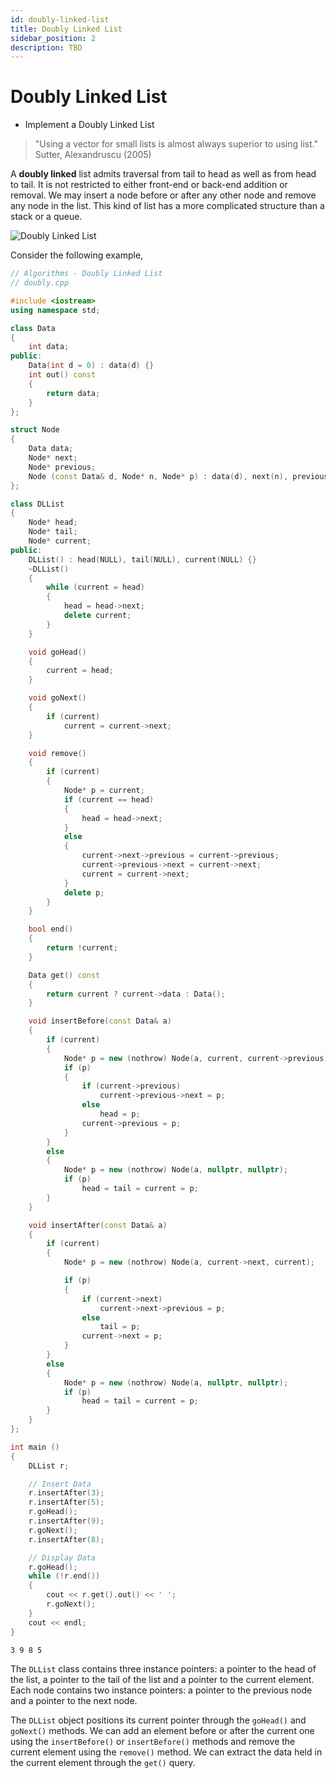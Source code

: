 ```yaml
---
id: doubly-linked-list
title: Doubly Linked List
sidebar_position: 2
description: TBD
---
```


# Doubly Linked List

- Implement a Doubly Linked List

> "Using a vector for small lists is almost always superior to using list." Sutter, Alexandruscu (2005)

A **doubly linked** list admits traversal from tail to head as well as from head to tail. It is not restricted to either front-end or back-end addition or removal. We may insert a node before or after any other node and remove any node in the list. This kind of list has a more complicated structure than a stack or a queue.

![Doubly Linked List](/img/doubly.png)

Consider the following example,

```cpp
// Algorithms - Doubly Linked List
// doubly.cpp

#include <iostream>
using namespace std;

class Data
{
    int data;
public:
    Data(int d = 0) : data(d) {}
    int out() const
    {
        return data;
    }
};

struct Node
{
    Data data;
    Node* next;
    Node* previous;
    Node (const Data& d, Node* n, Node* p) : data(d), next(n), previous(p) {}
};

class DLList
{
    Node* head;
    Node* tail;
    Node* current;
public:
    DLList() : head(NULL), tail(NULL), current(NULL) {}
    ~DLList()
    {
        while (current = head)
        {
            head = head->next;
            delete current;
        }
    }

    void goHead()
    {
        current = head;
    }

    void goNext()
    {
        if (current)
            current = current->next;
    }

    void remove()
    {
        if (current)
        {
            Node* p = current;
            if (current == head)
            {
                head = head->next;
            }
            else
            {
                current->next->previous = current->previous;
                current->previous->next = current->next;
                current = current->next;
            }
            delete p;
        }
    }

    bool end()
    {
        return !current;
    }

    Data get() const
    {
        return current ? current->data : Data();
    }

    void insertBefore(const Data& a)
    {
        if (current)
        {
            Node* p = new (nothrow) Node(a, current, current->previous);
            if (p)
            {
                if (current->previous)
                    current->previous->next = p;
                else
                    head = p;
                current->previous = p;
            }
        }
        else
        {
            Node* p = new (nothrow) Node(a, nullptr, nullptr);
            if (p)
                head = tail = current = p;
        }
    }

    void insertAfter(const Data& a)
    {
        if (current)
        {
            Node* p = new (nothrow) Node(a, current->next, current);

            if (p)
            {
                if (current->next)
                    current->next->previous = p;
                else
                    tail = p;
                current->next = p;
            }
        }
        else
        {
            Node* p = new (nothrow) Node(a, nullptr, nullptr);
            if (p)
                head = tail = current = p;
        }
    }
};

int main ()
{
    DLList r;

    // Insert Data
    r.insertAfter(3);
    r.insertAfter(5);
    r.goHead();
    r.insertAfter(9);
    r.goNext();
    r.insertAfter(8);

    // Display Data
    r.goHead();
    while (!r.end())
    {
        cout << r.get().out() << ' ';
        r.goNext();
    }
    cout << endl;
}
```

```
3 9 8 5
```

The `DLList` class contains three instance pointers: a pointer to the head of the list, a pointer to the tail of the list and a pointer to the current element. Each node contains two instance pointers: a pointer to the previous node and a pointer to the next node.

The `DLList` object positions its current pointer through the `goHead()` and `goNext()` methods. We can add an element before or after the current one using the `insertBefore()` or `insertBefore()` methods and remove the current element using the `remove()` method. We can extract the data held in the current element through the `get()` query.
